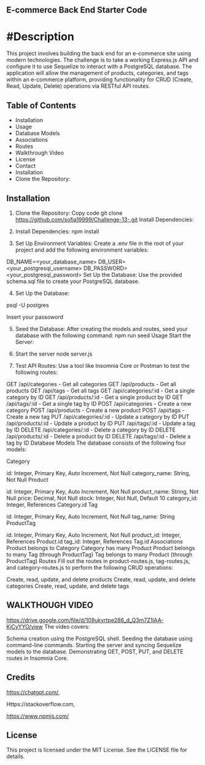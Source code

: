 ## E-commerce Back End Starter Code


# #Description
This project involves building the back end for an e-commerce site using modern technologies. The challenge is to take a working Express.js API and configure it to use Sequelize to interact with a PostgreSQL database. The application will allow the management of products, categories, and tags within an e-commerce platform, providing functionality for CRUD (Create, Read, Update, Delete) operations via RESTful API routes.

## Table of Contents
* Installation
* Usage
* Database Models
* Associations
* Routes
* Walkthrough Video
* License
* Contact
* Installation
* Clone the Repository:

## Installation
1. Clone the Repository:
Copy code
git clone <https://github.com/sofia19999/Challenge-13-.git>
Install Dependencies:

2. Install Dependencies:
npm install

3. Set Up Environment Variables:
Create a .env file in the root of your project and add the following environment variables:



DB_NAME=<your_database_name>
DB_USER=<your_postgresql_username>
DB_PASSWORD=<your_postgresql_password>
Set Up the Database:
Use the provided schema.sql file to create your PostgreSQL database.

4. Set Up the Database:

psql -U postgres

Insert your passoword 


5. Seed the Database:
After creating the models and routes, seed your database with the following command:
npm run seed
Usage
Start the Server:

6. Start the server
node server.js 


7. Test API Routes:
Use a tool like Insomnia Core or Postman to test the following routes:

GET /api/categories - Get all categories
GET /api/products - Get all products
GET /api/tags - Get all tags
GET /api/categories/:id - Get a single category by ID
GET /api/products/:id - Get a single product by ID
GET /api/tags/:id - Get a single tag by ID
POST /api/categories - Create a new category
POST /api/products - Create a new product
POST /api/tags - Create a new tag
PUT /api/categories/:id - Update a category by ID
PUT /api/products/:id - Update a product by ID
PUT /api/tags/:id - Update a tag by ID
DELETE /api/categories/:id - Delete a category by ID
DELETE /api/products/:id - Delete a product by ID
DELETE /api/tags/:id - Delete a tag by ID
Database Models
The database consists of the following four models:


Category

id: Integer, Primary Key, Auto Increment, Not Null
category_name: String, Not Null
Product

id: Integer, Primary Key, Auto Increment, Not Null
product_name: String, Not Null
price: Decimal, Not Null
stock: Integer, Not Null, Default 10
category_id: Integer, References Category.id
Tag

id: Integer, Primary Key, Auto Increment, Not Null
tag_name: String
ProductTag

id: Integer, Primary Key, Auto Increment, Not Null
product_id: Integer, References Product.id
tag_id: Integer, References Tag.id
Associations
Product belongs to Category
Category has many Product
Product belongs to many Tag (through ProductTag)
Tag belongs to many Product (through ProductTag)
Routes
Fill out the routes in product-routes.js, tag-routes.js, and category-routes.js to perform the following CRUD operations:

Create, read, update, and delete products
Create, read, update, and delete categories
Create, read, update, and delete tags



## WALKTHOUGH VIDEO

https://drive.google.com/file/d/109ukyrtpe286_d_Q3m7Z1lAA-KjCyYYO/view
The video covers:

Schema creation using the PostgreSQL shell.
Seeding the database using command-line commands.
Starting the server and syncing Sequelize models to the database.
Demonstrating GET, POST, PUT, and DELETE routes in Insomnia Core.

## Credits

https://chatgpt.com/,

Https://stackoverflow.com,

https://www.npmjs.com/


## License
This project is licensed under the MIT License. See the LICENSE file for details.




